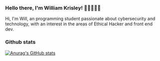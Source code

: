 ### Hello there, I'm William Krisley! 👋🏻👨🏻‍💻

Hi, I'm Will, an programming student passionate about cybersecurity and technology, with an interest in the areas of Ethical Hacker and front end dev.

### Github stats

[![Anurag's GitHub stats](https://github-readme-stats.vercel.app/api?username=william-ks&show_icons=true&theme=tokyonight)](https://github.com/anuraghazra/github-readme-stats)




